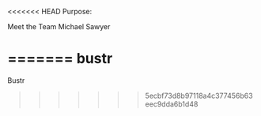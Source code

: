 <<<<<<< HEAD
Purpose:

Meet the Team
Michael Sawyer

=======
bustr
=====

Bustr
>>>>>>> 5ecbf73d8b97118a4c377456b63eec9dda6b1d48
